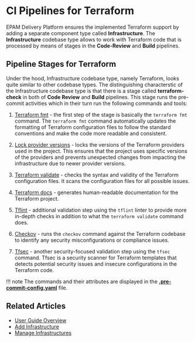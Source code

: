 # CI Pipelines for Terraform

EPAM Delivery Platform ensures the implemented Terraform support by adding a separate component type called **Infrastructure**. The **Infrastructure** codebase type allows to work with Terraform code that is processed by means of stages in the **Code-Review** and **Build** pipelines.

## Pipeline Stages for Terraform

Under the hood, Infrastructure codebase type, namely Terraform, looks quite similar to other codebase types. The distinguishing characterstic of the Infrastructure codebase type is that there is a stage called **terraform-check** in both of **Code Review** and **Build** pipelines. This stage runs the pre-commit activities which in their turn run the following commands and tools:

1. [Terraform fmt](https://developer.hashicorp.com/terraform/cli/commands/fmt) - the first step of the stage is basically the `terraform fmt` command. The `terraform fmt` command automatically updates the formatting of Terraform configuration files to follow the standard conventions and make the code more readable and consistent.

2. [Lock provider versions](https://developer.hashicorp.com/terraform/tutorials/configuration-language/provider-versioning) - locks the versions of the Terraform providers used in the project. This ensures that the project uses specific versions of the providers and prevents unexpected changes from impacting the infrastructure due to newer provider versions.

3. [Terraform validate](https://developer.hashicorp.com/terraform/cli/commands/validate) - checks the syntax and validity of the Terraform configuration files. It scans the configuration files for all possible issues.

4. [Terraform docs](https://github.com/terraform-docs/terraform-docs) - generates human-readable documentation for the Terraform project.

5. [Tflint](https://github.com/terraform-linters/tflint) - additional validation step using the `tflint` linter to provide more in-depth checks in addition to what the `terraform validate` command does.

6. [Checkov](https://github.com/bridgecrewio/checkov) - runs the `checkov` command against the Terraform codebase to identify any security misconfigurations or compliance issues.

7. [Tfsec](https://github.com/aquasecurity/tfsec) - another security-focused validation step using the `tfsec` command. Tfsec is a security scanner for Terraform templates that detects potential security issues and insecure configurations in the Terraform code.

!!! note
    The commands and their attributes are displayed in the [**.pre-commit-config.yaml**](https://github.com/epmd-edp/hcl-terraform-terraform/blob/master/.pre-commit-config.yaml) file.

## Related Articles

* [User Guide Overview](../user-guide/index.md)
* [Add Infrastructure](../user-guide/add-infrastructure.md)
* [Manage Infrastructures](../user-guide/infrastructure.md)
